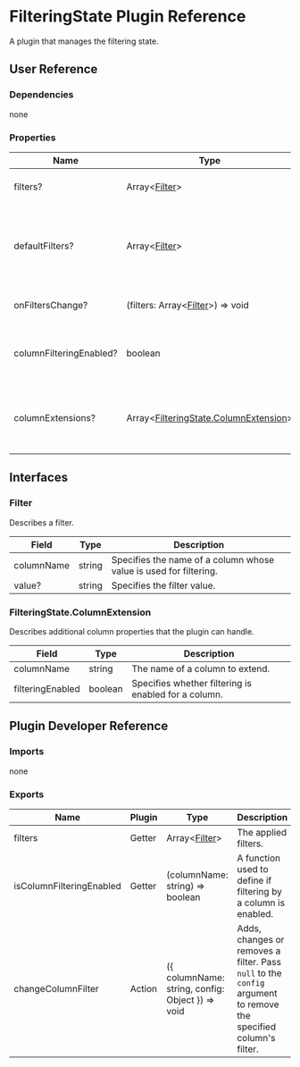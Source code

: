 # FilteringState Plugin Reference

A plugin that manages the filtering state.

## User Reference

### Dependencies

none

### Properties

Name | Type | Default | Description
-----|------|---------|------------
filters? | Array&lt;[Filter](#filter)&gt; | | Specifies the applied filters.
defaultFilters? | Array&lt;[Filter](#filter)&gt; | [] | Specifies the filters initially applied in the uncontrolled mode.
onFiltersChange? | (filters: Array&lt;[Filter](#filter)&gt;) => void | | Handles filter changes.
columnFilteringEnabled? | boolean | true | Specifies whether filtering is enabled for all columns.
columnExtensions? | Array&lt;[FilteringState.ColumnExtension](#filteringstatecolumnextension)&gt; | | Additional column properties that the plugin can handle.

## Interfaces

### Filter

Describes a filter.

Field | Type | Description
------|------|------------
columnName | string | Specifies the name of a column whose value is used for filtering.
value? | string | Specifies the filter value.

### FilteringState.ColumnExtension

Describes additional column properties that the plugin can handle.

Field | Type | Description
------|------|------------
columnName | string | The name of a column to extend.
filteringEnabled | boolean | Specifies whether filtering is enabled for a column.

## Plugin Developer Reference

### Imports

none

### Exports

Name | Plugin | Type | Description
-----|--------|------|------------
filters | Getter | Array&lt;[Filter](#filter)&gt; | The applied filters.
isColumnFilteringEnabled | Getter | (columnName: string) => boolean | A function used to define if filtering by a column is enabled.
changeColumnFilter | Action | ({ columnName: string, config: Object }) => void | Adds, changes or removes a filter. Pass `null` to the `config` argument to remove the specified column's filter.
